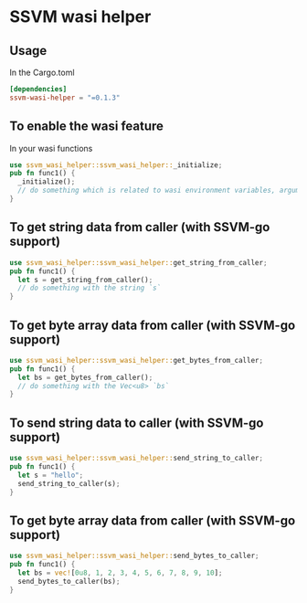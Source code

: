 # SSVM wasi helper

## Usage

In the Cargo.toml
```toml
[dependencies]
ssvm-wasi-helper = "=0.1.3"
```

## To enable the wasi feature

In your wasi functions
```rs
use ssvm_wasi_helper::ssvm_wasi_helper::_initialize;
pub fn func1() {
  _initialize();
  // do something which is related to wasi environment variables, arguments, and preopens.
}
```


## To get string data from caller (with SSVM-go support)

```rs
use ssvm_wasi_helper::ssvm_wasi_helper::get_string_from_caller;
pub fn func1() {
  let s = get_string_from_caller();
  // do something with the string `s`
}
```


## To get byte array data from caller (with SSVM-go support)

```rs
use ssvm_wasi_helper::ssvm_wasi_helper::get_bytes_from_caller;
pub fn func1() {
  let bs = get_bytes_from_caller();
  // do something with the Vec<u8> `bs`
}
```


## To send string data to caller (with SSVM-go support)

```rs
use ssvm_wasi_helper::ssvm_wasi_helper::send_string_to_caller;
pub fn func1() {
  let s = "hello";
  send_string_to_caller(s);
}
```


## To get byte array data from caller (with SSVM-go support)

```rs
use ssvm_wasi_helper::ssvm_wasi_helper::send_bytes_to_caller;
pub fn func1() {
  let bs = vec![0u8, 1, 2, 3, 4, 5, 6, 7, 8, 9, 10];
  send_bytes_to_caller(bs);
}
```
